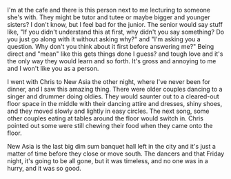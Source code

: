 I'm at the cafe and there is this person next to me lecturing to someone she's with. They might be tutor and tutee or maybe bigger and younger sisters? I don't know, but I feel bad for the junior. The senior would say stuff like, "If you didn't understand this at first, why didn't you say something? Do you just go along with it without asking why?" and "I'm asking you a question. Why don't you think about it first before answering me?" Being direct and "mean" like this gets things done I guess? and tough love and it's the only way they would learn and so forth. It's gross and annoying to me and I won't like you as a person. 

I went with Chris to New Asia the other night, where I've never been for dinner, and I saw this amazing thing. There were older couples dancing to a singer and drummer doing oldies. They would saunter out to a cleared-out floor space in the middle with their dancing attire and dresses, shiny shoes, and they moved slowly and lightly in easy circles. The next song, some other couples eating at tables around the floor would switch in. Chris pointed out some were still chewing their food when they came onto the floor. 

New Asia is the last big dim sum banquet hall left in the city and it's just a matter of time before they close or move south. The dancers and that Friday night, it's going to be all gone, but it was timeless, and no one was in a hurry, and it was so good.



